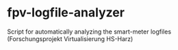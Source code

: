 # fpv-logfile-analyzer
Script for automatically analyzing the smart-meter logfiles (Forschungsprojekt Virtualisierung HS-Harz)
